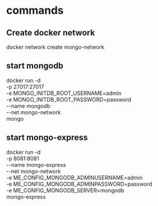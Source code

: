 # commands

## Create docker network
docker network create mongo-network

## start mongodb
docker run -d \
-p 27017:27017 \
-e MONGO_INITDB_ROOT_USERNAME=admin \
-e MONGO_INITDB_ROOT_PASSWORD=password \
--name mongodb  \
--net mongo-network \
mongo

## start mongo-express
docker run -d \
-p 8081:8081 \
--name mongo-express \
--net mongo-network \
-e ME_CONFIG_MONGODB_ADMINUSERNAME=admin \
-e ME_CONFIG_MONGODB_ADMINPASSWORD=password \
-e ME_CONFIG_MONGODB_SERVER=mongodb \
mongo-express

